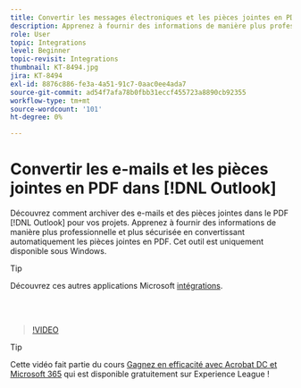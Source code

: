 ```yaml
---
title: Convertir les messages électroniques et les pièces jointes en PDF dans [!DNL Outlook]
description: Apprenez à fournir des informations de manière plus professionnelle et plus sécurisée dans [!DNL Outlook]
role: User
topic: Integrations
level: Beginner
topic-revisit: Integrations
thumbnail: KT-8494.jpg
jira: KT-8494
exl-id: 8876c886-fe3a-4a51-91c7-0aac0ee4ada7
source-git-commit: ad54f7afa78b0fbb31eccf455723a8890cb92355
workflow-type: tm+mt
source-wordcount: '101'
ht-degree: 0%

---
```


# Convertir les e-mails et les pièces jointes en PDF dans [!DNL Outlook]

Découvrez comment archiver des e-mails et des pièces jointes dans le PDF [!DNL Outlook] pour vos projets. Apprenez à fournir des informations de manière plus professionnelle et plus sécurisée en convertissant automatiquement les pièces jointes en PDF. Cet outil est uniquement disponible sous Windows.

>[!TIP]
>
>Découvrez ces autres applications Microsoft [intégrations](../integrate/integrate-overview.md#microsoft).

<br> 

>[!VIDEO](https://video.tv.adobe.com/v/336859?quality=12&learn=on&hidetitle=true)

>[!TIP]
>
>Cette vidéo fait partie du cours [Gagnez en efficacité avec Acrobat DC et Microsoft 365](https://experienceleague.adobe.com/?recommended=Acrobat-U-1-2021.microsoft365) qui est disponible gratuitement sur Experience League !
